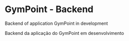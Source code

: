 # GymPoint - Backend
Backend of application GymPoint in development

Backend da aplicação do GymPoint em desenvolvimento
